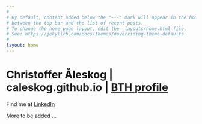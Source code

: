 ```yaml
---
#
# By default, content added below the "---" mark will appear in the home page
# between the top bar and the list of recent posts.
# To change the home page layout, edit the _layouts/home.html file.
# See: https://jekyllrb.com/docs/themes/#overriding-theme-defaults
#
layout: home
---
```


# Christoffer Åleskog | caleskog.github.io | [BTH profile](https://www.bth.se/staff/christoffer-aleskog-cck/)

Find me at [LinkedIn](https://www.linkedin.com/in/christoffer-%C3%A5leskog-885109184/)

More to be added ...
